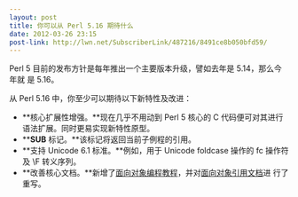 ```yaml
---
layout: post
title: 你可以从 Perl 5.16 期待什么
date: 2012-03-26 23:15
post-link: http://lwn.net/SubscriberLink/487216/8491ce8b050bfd59/
---
```


Perl 5 目前的发布方针是每年推出一个主要版本升级，譬如去年是 5.14，那么今年就
是 5.16。<!--more--> 

从 Perl 5.16 中，你至少可以期待以下新特性及改进：

+ **核心扩展性增强。**现在几乎不用动到 Perl 5 核心的 C
  代码便可对其进行语法扩展。同时更易实现新特性原型。
+ **__SUB__ 标记。**该标记将返回当前子例程的引用。
+ **支持 Unicode 6.1 标准。**例如，用于 Unicode foldcase 操作的 fc 操作符及
  \F 转义序列。
+ **改善核心文档。**新增了[面向对象编程教程][1]，并对[面向对象引用文档][2]进
  行了重写。

[1]: http://search.cpan.org/~abigail/perl-5.15.9/pod/perlootut.pod
[2]: http://search.cpan.org/~corion/perl-5.15.8/pod/perlobj.pod
